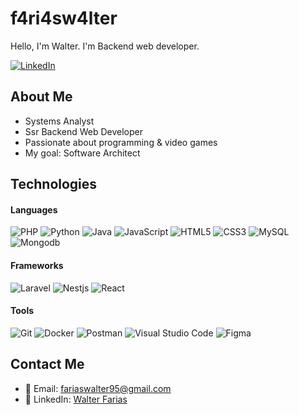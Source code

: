# f4ri4sw4lter

Hello, I'm Walter. I'm Backend web developer.

[![LinkedIn](https://img.shields.io/badge/-LinkedIn-0077B5?style=for-the-badge&logo=Linkedin&logoColor=white)](https://www.linkedin.com/in/walter-farias-019b70257)

## About Me
-  Systems Analyst
-  Ssr Backend Web Developer
-  Passionate about programming & video games
-  My goal: Software Architect

## Technologies

#### Languages

![PHP](https://img.shields.io/badge/PHP-%23777BB4.svg?style=for-the-badge&logo=php&logoColor=white)
![Python](https://img.shields.io/badge/Python-%2314354C.svg?style=for-the-badge&logo=python&logoColor=white)
![Java](https://img.shields.io/badge/java-%23ED8B00.svg?style=for-the-badge&logo=openjdk&logoColor=white)
![JavaScript](https://img.shields.io/badge/JavaScript-%23323330.svg?style=for-the-badge&logo=javascript&logoColor=F7DF1E)
![HTML5](https://img.shields.io/badge/html5-%23E34F26.svg?style=for-the-badge&logo=html5&logoColor=white)
![CSS3](https://img.shields.io/badge/CSS3%20-%20%23663399?style=for-the-badge&logo=css&logoColor=%23FFFFFF)
![MySQL](https://img.shields.io/badge/mysql-4479A1.svg?style=for-the-badge&logo=mysql&logoColor=white)
![Mongodb](https://img.shields.io/badge/mongodb-236DB33F.svg?style=for-the-badge&logo=mongodb&logoColor=white)

#### Frameworks

![Laravel](https://img.shields.io/badge/Laravel-%23FF2D20.svg?style=for-the-badge&logo=laravel&logoColor=white)
![Nestjs](https://img.shields.io/badge/Nestjs-%23FF2D20.svg?style=for-the-badge&logo=nestjs&logoColor=white)
![React](https://img.shields.io/badge/react-%2320232a.svg?style=for-the-badge&logo=react&logoColor=%2361DAFB)

#### Tools

![Git](https://img.shields.io/badge/git-%23F05033.svg?style=for-the-badge&logo=git&logoColor=white)
![Docker](https://img.shields.io/badge/Docker-%230db7ed.svg?style=for-the-badge&logo=docker&logoColor=white)
![Postman](https://img.shields.io/badge/Postman-%23F24E1E.svg?style=for-the-badge&logo=postman&logoColor=white)
![Visual Studio Code](https://img.shields.io/badge/Visual%20Studio%20Code-0078d7.svg?style=for-the-badge&logo=visual-studio-code&logoColor=white)
![Figma](https://img.shields.io/badge/Figma-%23F24E1E.svg?style=for-the-badge&logo=figma&logoColor=white)

## Contact Me
- 📧 Email: [fariaswalter95@gmail.com](mailto:fariaswalter95@gmail.com)
- 💼 LinkedIn: [Walter Farias](https://www.linkedin.com/in/walter-farias-019b70257)

<!-- 
TODO: Add projects block

Example:

<table>
  <tr>
    <td width="50%" valign="top">
      <h3 align="center">Friendly Wars Discord Bot</h3>
      <div align="center">
        <a href="https://github.com/Luke-Bytes/TeamsDiscordBot" target="_blank">
          <img src="https://i.imgur.com/hCizO7o.png" style="height: auto; object-fit: contain; max-width: 100%;" alt="Friendly Wars Discord Bot">
        </a>
        <p>
          <a href="https://github.com/Luke-Bytes/TeamsDiscordBot" target="_blank">
            <img src="https://img.shields.io/badge/CODE-FFD700?style=for-the-badge&logo=github&logoColor=black">
          </a>
        </p>
        <p>
          Discord Bot created for competitive <strong>Minecraft Annihilation</strong> gamemode.
          Creating <strong>teams</strong>, managing <strong>player IGNs and punishments</strong>, 
          unique <strong>ELO rating system</strong>, and much more.<br>
          Created by Luke-Bytes and OscarPM24
        </p>
      </div>
    </td>
    <td width="50%" valign="top">
      <h3 align="center">Webpage for ITICBCN</h3>
      <div align="center">
        <a href="https://github.com/KeydarItamar/Proyecte-Itic-web" target="_blank">
          <img src="https://i.imgur.com/PiqYUwS.png" style="height: auto; object-fit: contain; max-width: 100%;" alt="Webpage for ITICBCN">
        </a>
        <p>
          <a href="https://github.com/KeydarItamar/Proyecte-Itic-web" target="_blank">
            <img src="https://img.shields.io/badge/CODE-FFD700?style=for-the-badge&logo=github&logoColor=black">
          </a>
        </p>
        <p>
          Final academic project for the <strong>Institut TIC de Barcelona</strong>. Redesigned the original
          <strong>page layout and content</strong>, developed high-level wireframes and implemented an <strong>AI assistant</strong>.
          <br>
          Created by Itamar Keydar, Luis Cornejo and Oscar Pérez
        </p>
      </div>
    </td>
  </tr>
</table>
-->
